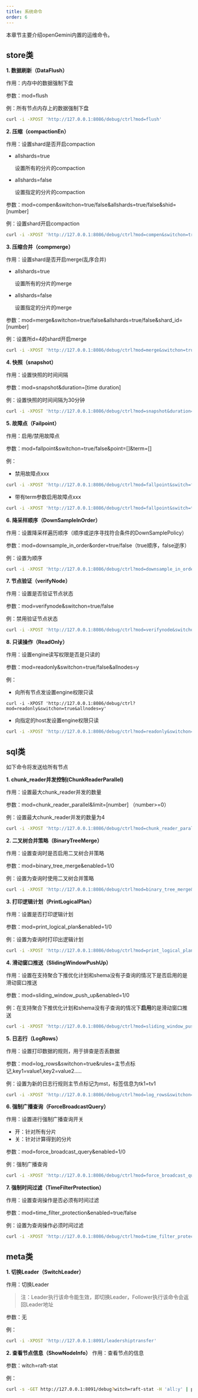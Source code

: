 ```yaml
---
title: 系统命令
order: 6
---
```


本章节主要介绍openGemini内置的运维命令。

## store类

**1. 数据刷新（DataFlush）**

作用：内存中的数据强制下盘

参数：mod=flush

例：所有节点内存上的数据强制下盘

  ```bash
  curl -i -XPOST 'http://127.0.0.1:8086/debug/ctrl?mod=flush'
  ```

**2. 压缩（compactionEn）**

作用：设置shard是否开启compaction

  - allshards=true

     设置所有的分片的compaction

  - allshards=false

     设置指定的分片的compaction

参数：mod=compen&switchon=true/false&allshards=true/false&shid=[number]

例：设置shard开启compaction

  ```bash
  curl -i -XPOST 'http://127.0.0.1:8086/debug/ctrl?mod=compen&switchon=true&allshards=true'
  ```

**3. 压缩合并（compmerge）**

作用：设置shard是否开启merge(乱序合并)

  - allshards=true

     设置所有的分片的merge

  - allshards=false

     设置指定的分片的merge

参数：mod=merge&switchon=true/false&allshards=true/false&shard_id=[number]

例：设置所d=4的shard开启merge

  ```bash
  curl -i -XPOST 'http://127.0.0.1:8086/debug/ctrl?mod=merge&switchon=true&allshards=false&shard_id=4'
  ```

**4. 快照（snapshot）**

作用：设置快照的时间间隔

参数：mod=snapshot&duration=[time duration]

例：设置快照的时间间隔为30分钟

  ```bash
  curl -i -XPOST 'http://127.0.0.1:8086/debug/ctrl?mod=snapshot&duration=30m'
  ```

**5. 故障点（Failpoint）**

作用：启用/禁用故障点

参数：mod=fallpoint&switchon=true/false&point=[]&term=[]

例：

  - 禁用故障点xxx

  ```bash
  curl -i -XPOST 'http://127.0.0.1:8086/debug/ctrl?mod=fallpoint&switch=false&point=xxx'
  ```

  - 带有term参数启用故障点xxx

  ```bash
  curl -i -XPOST 'http://127.0.0.1:8086/debug/ctrl?mod=fallpoint&switch=true&point=xxx&term=xxx'
  ```

**6. 降采样顺序（DownSampleInOrder）**

作用：设置降采样遍历顺序（顺序或逆序寻找符合条件的DownSamplePolicy）

参数：mod=downsample_in_order&order=true/false（true顺序，false逆序）

例：设置为顺序

  ```bash
  curl -i -XPOST 'http://127.0.0.1:8086/debug/ctrl?mod=downsample_in_order&order=true'
  ```

**7. 节点验证（verifyNode）**

作用：设置是否验证节点状态

参数：mod=verifynode&switchon=true/false

例：禁用验证节点状态

  ```bash
  curl -i -XPOST 'http://127.0.0.1:8086/debug/ctrl?mod=verifynode&switchon=false'
  ```

**8. 只读操作（ReadOnly）**

作用：设置engine读写权限是否是只读的

参数：mod=readonly&switchon=true/false&allnodes=y

例：

  - 向所有节点发设置engine权限只读

  ```
  curl -i -XPOST 'http://127.0.0.1:8086/debug/ctrl?mod=readonly&switchon=true&allnodes=y'
  ```

  - 向指定的host发设置engine权限只读

  ```bash
  curl -i -XPOST 'http://127.0.0.1:8086/debug/ctrl?mod=readonly&switchon=true&host=127.0.0.1
  ```

## sql类

如下命令将发送给所有节点  

**1. chunk_reader并发控制(ChunkReaderParallel)**

作用：设置最大chunk_reader并发的数量

参数：mod=chunk_reader_parallel&limit=[number]  （number>=0）

例：设置最大chunk_reader并发的数量为4

  ```bash
  curl -i -XPOST 'http://127.0.0.1:8086/debug/ctrl?mod=chunk_reader_parallel&limit=4'
  ```

**2. 二叉树合并策略（BinaryTreeMerge）**

作用：设置查询时是否启用二叉树合并策略

参数：mod=binary_tree_merge&enabled=1/0

例：设置为查询时使用二叉树合并策略

  ```bash
  curl -i -XPOST 'http://127.0.0.1:8086/debug/ctrl?mod=binary_tree_merge&enabled=1'
  ```

**3. 打印逻辑计划（PrintLogicalPlan）**

作用：设置是否打印逻辑计划

参数：mod=print_logical_plan&enabled=1/0

例：设置为查询时打印出逻辑计划

  ```bash
  curl -i -XPOST 'http://127.0.0.1:8086/debug/ctrl?mod=print_logical_plan&enabled=1'
  ```

**4. 滑动窗口推送（SlidingWindowPushUp）**

作用：设置在支持聚合下推优化计划和shema没有子查询的情况下是否启用的是滑动窗口推送

参数：mod=sliding_window_push_up&enabled=1/0

例：在支持聚合下推优化计划和shema没有子查询的情况下**启用**的是滑动窗口推送

  ```bash
  curl -i -XPOST 'http://127.0.0.1:8086/debug/ctrl?mod=sliding_window_push_up&enabled=1'
  ```

**5. 日志行（LogRows）**

作用：设置打印数据的规则，用于排查是否丢数据

参数：mod=log_rows&switchon=true&rules=主节点标记,key1=value1,key2=value2.....

例：设置为新的日志行规则主节点标记为mst，标签信息为tk1=tv1

  ```bash
  curl -i -XPOST 'http://127.0.0.1:8086/debug/ctrl?mod=log_rows&switchon=true&rules=mst,tk1=tv1'
  ```

**6. 强制广播查询（ForceBroadcastQuery）**

作用：设置进行强制广播查询开关

  - 开：针对所有分片
  - 关：针对计算得到的分片

参数：mod=force_broadcast_query&enabled=1/0

例：强制广播查询

  ```bash
  curl -i -XPOST 'http://127.0.0.1:8086/debug/ctrl?mod=force_broadcast_query&enabled=1'
  ```

**7. 强制时间过滤（TimeFilterProtection）**

作用：设置查询操作是否必须有时间过滤

参数：mod=time_filter_protection&enabled=true/false

例：设置为查询操作必须时间过滤

  ```bash
  curl -i -XPOST 'http://127.0.0.1:8086/debug/ctrl?mod=time_filter_protection&enabled=true'
  ```

## meta类

**1. 切换Leader（SwitchLeader）**

作用：切换Leader

> 注：Leader执行该命令能生效，即切换Leader，Follower执行该命令会返回Leader地址

参数：无

例：

```bash
curl -i -XPOST 'http://127.0.0.1:8091/leadershiptransfer'
```

**2. 查看节点信息（ShowNodeInfo）**
作用：查看节点的信息

参数：witch=raft-stat

例：

```bash
curl -s -GET http://127.0.0.1:8091/debug?witch=raft-stat -H 'all:y' | python -mjson.tool
```

